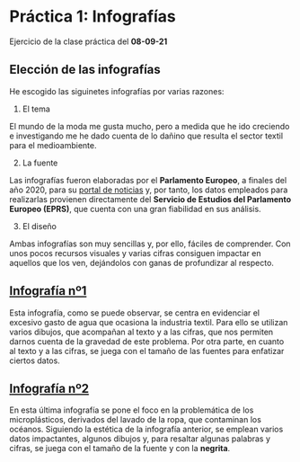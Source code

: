 # Práctica 1: Infografías 

Ejercicio de la clase práctica del **08-09-21**

## Elección de las infografías 
He escogido las siguinetes infografías por varias razones: 
1. El tema 

El mundo de la moda me gusta mucho, pero a medida que he ido creciendo e investigando me he dado cuenta de lo dañino que resulta el sector textil para el medioambiente.

2. La fuente 

Las infografías fueron elaboradas por el **Parlamento Europeo**, a finales del año 2020, para su [portal de noticias](https://www.europarl.europa.eu/news/es/headlines/society/20201208STO93327/el-impacto-de-la-produccion-textil-y-de-los-residuos-en-el-medio-ambiente) y, por tanto, los datos empleados para realizarlas provienen directamente del **Servicio de Estudios del Parlamento Europeo (EPRS)**, que cuenta con una gran fiabilidad en sus análisis. 

3. El diseño 

Ambas infografías son muy sencillas y, por ello, fáciles de comprender. Con unos pocos recursos visuales y varias cifras consiguen impactar en aquellos que los ven, dejándolos con ganas de profundizar al respecto. 

## [Infografía nº1](https://www.europarl.europa.eu/resources/library/images/20201214PHT93870/20201214PHT93870_original.jpg)
Esta infografía, como se puede observar, se centra en evidenciar el excesivo gasto de agua que ocasiona la industria textil. Para ello se utilizan varios dibujos, que acompañan al texto y a las cifras, que nos permiten darnos cuenta de la gravedad de este problema. 
Por otra parte, en cuanto al texto y a las cifras, se juega con el tamaño de las fuentes para enfatizar ciertos datos. 

## [Infografía nº2](https://www.europarl.europa.eu/resources/library/images/20201214PHT93876/20201214PHT93876_original.jpg)
En esta última infografía se pone el foco en la problemática de los microplásticos, derivados del lavado de la ropa, que contaminan los océanos. Siguiendo la estética de la infografía anterior, se emplean varios datos impactantes, algunos dibujos y, para resaltar algunas palabras y cifras, se juega con el tamaño de la fuente y con la **negrita**.
